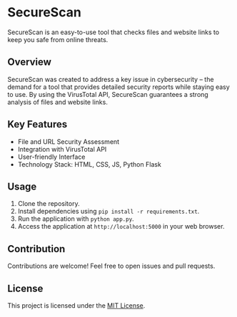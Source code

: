 # SecureScan

SecureScan is an easy-to-use tool that checks files and website links to keep you safe from online threats.

## Overview

SecureScan was created to address a key issue in cybersecurity – the demand for a tool that provides detailed security reports while staying easy to use. By using the VirusTotal API, SecureScan guarantees a strong analysis of files and website links.

## Key Features

- File and URL Security Assessment
- Integration with VirusTotal API
- User-friendly Interface
- Technology Stack: HTML, CSS, JS, Python Flask

## Usage

1. Clone the repository.
2. Install dependencies using `pip install -r requirements.txt`.
3. Run the application with `python app.py`.
4. Access the application at `http://localhost:5000` in your web browser.

## Contribution

Contributions are welcome! Feel free to open issues and pull requests.

## License

This project is licensed under the [MIT License](LICENSE).


